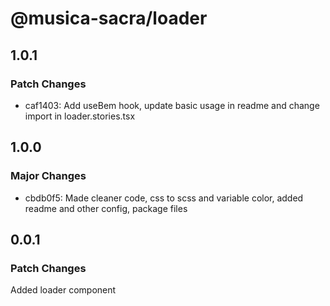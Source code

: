 # @musica-sacra/loader

## 1.0.1

### Patch Changes

- caf1403: Add useBem hook, update basic usage in readme and change import in loader.stories.tsx

## 1.0.0

### Major Changes

- cbdb0f5: Made cleaner code, css to scss and variable color, added readme and other config, package files

## 0.0.1

### Patch Changes

Added loader component
